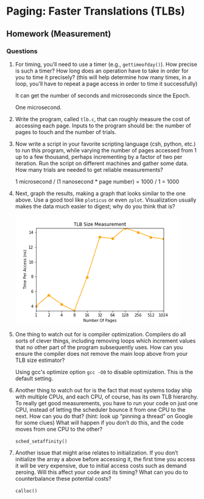 # Paging: Faster Translations (TLBs)

## Homework (Measurement)

### Questions

1. For timing, you’ll need to use a timer (e.g., `gettimeofday()`). How precise is such a timer? How long does an operation have to take in order for you to time it precisely? (this will help determine how many times, in a loop, you’ll have to repeat a page access in order to time it successfully)

    It can get the number of seconds and microseconds since the Epoch.

    One microsecond.

2. Write the program, called `tlb.c`, that can roughly measure the cost of accessing each page. Inputs to the program should be: the number of pages to touch and the number of trials.

3. Now write a script in your favorite scripting language (csh, python, etc.) to run this program, while varying the number of pages accessed from 1 up to a few thousand, perhaps incrementing by a factor of two per iteration. Run the script on different machines and gather some data. How many trials are needed to get reliable measurements?

    1 microsecond / (1 nanosecond * page number) = 1000 / 1 = 1000

4. Next, graph the results, making a graph that looks similar to the one above. Use a good tool like `ploticus` or even `zplot`. Visualization usually makes the data much easier to digest; why do you think that is?

    ![](./tlb.png)

5. One thing to watch out for is compiler optimization. Compilers do all sorts of clever things, including removing loops which increment values that no other part of the program subsequently uses. How can you ensure the compiler does not remove the main loop above from your TLB size estimator?

    Using gcc's optimize option `gcc -O0` to disable optimization. This is the default setting.

6. Another thing to watch out for is the fact that most systems today ship with multiple CPUs, and each CPU, of course, has its own TLB hierarchy. To really get good measurements, you have to run your code on just one CPU, instead of letting the scheduler bounce it from one CPU to the next. How can you do that? (hint: look up “pinning a thread” on Google for some clues) What will happen if you don’t do this, and the code moves from one CPU to the other?

    `sched_setaffinity()`

7. Another issue that might arise relates to initialization. If you don’t initialize the array a above before accessing it, the first time you access it will be very expensive, due to initial access costs such as demand zeroing. Will this affect your code and its timing? What can you do to counterbalance these potential costs?

    `calloc()`
